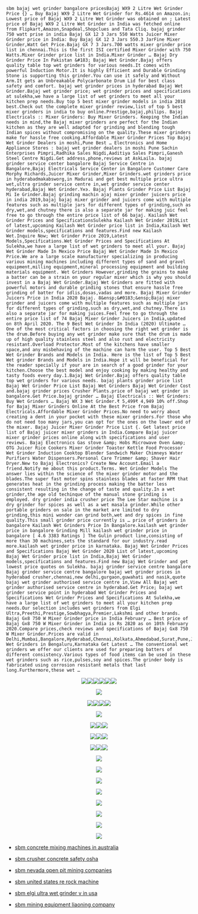 
```
sbm bajaj wet grinder bangalore pricesBajaj WX9 2 Litre Wet Grinder Price {} … Buy Bajaj WX9 2 Litre Wet Grinder for Rs.4614 on Amazon.in; Lowest price of Bajaj WX9 2 Litre Wet Grinder was obtained on ; Latest price of Bajaj WX9 2 Litre Wet Grinder in India was fetched online from Flipkart,Amazon,Snapdeal,Shopclues and Tata Cliq. bajaj grinder 750 watt prise in india Bajaj GX 12 3 Jars 550 Watts Juicer Mixer Grinder price in India: Buy Bajaj GX 12 3 Jars 550.3 JarFine Mixer Grinder,Watt Get Price.Bajaj GX 7 3 Jars.700 watts mixer grinder price list in chennai.This is the first ISI certified Mixer Grinder with 750 Watts.Mixer Grinder price list in India.Mixer Grinder … Bajaj Dry Grinder Price In Pakistan &#183; Bajaj Wet Grinder.Bajaj offers quality table top wet grinders for various needs.It comes with powerful Induction Motor.It is highly Efficient and Durable Grinding Stone is supporting this grinder.You can use it safely and Without Arm.It gets an Unbreakable Polycarbonate Drum Lid for best class safety and comfort. bajaj wet grinder prices in hyderabad Bajaj Wet Grinder.Bajaj wet grinder price; wet grinder prices and specifications at sulekha,we have a large list of wet grinders to meet all your kitchen prep needs.Buy top 5 best mixer grinder models in india 2018 best.Check out the complete mixer grinder review,list of top 5 best mixer grinders in india to buy online.Prestige,bajaj,philips. Bajaj Electricals :: Mixer Grinders: Buy Mixer Grinders. Keeping the Indian needs in mind,the Bajaj mixer grinders are perfect for the Indian kitchen as they are well adapted for grinding and blending tough Indian spices without compromising on the quality.These mixer grinders make for hassle free cooking.Affordable Mixer Grinder Prices Top Bajaj Wet Grinder Dealers in moshi,Pune Best … Electronics and Home Appliance Stores : bajaj wet grinder dealers in moshi Pune Sachin Enterprises Pimpri,Radhika Sales Nigdi,Aaditiya Sales Pimpri,Ganesh Steel Centre Nigdi.Get address,phone,reviews at AskLaila. bajaj grinder service center bangalore Bajaj Service Centre in Bangalore,Bajaj Electricals Service Center in Bangalore Customer Care Morphy Richards,Juicer Mixer Grinder,Mixer Grinders.wet grinders price in hyderabadmakabsworg,in Madurai and get best multiple price ultra wet,ultra grinder service centre in,wet grinder service center hyderabad,Bajaj Wet Grinder.Үнэ. Bajaj Plants Grinder Price List Bajaj Mi Ie Grinder.Bajaj grinding machin ajaj mixer grinder juicers price in india 2019,bajaj bajaj mixer grinder and juicers come with multiple features such as multiple jars for different types of grinding,such as dry,wet,and chutney there is also a separate jar for making juic feel free to go through the entire price list of 66 bajaj. Kailash Wet Grinder Prices and SpecificationsSulekha Kailash Wet Grinder 2019List of latest,upcoming Kailash Wet Grinder price list in India,Kailash Wet Grinder models,specifications and features.Find new Kailash Wet.Inquire Now; Wet Grinder Price 2019,Latest Models,Specifications.Wet Grinder Prices and Specifications At Sulekha,we have a large list of wet grinders to meet all your. Bajaj Wet Grinder Made In Mexico Price Bajaj Wet Grinder Made In Mexico Price.We are a large scale manufacturer specializing in producing various mining machines including different types of sand and gravel equipment,milling equipment,mineral processing equipment and building materials equipment. Wet Grinders However,grinding the grains to make a batter can be a strain on your regular mixer which is why you should invest in a Bajaj Wet Grinder.Bajaj Wet Grinders are fitted with powerful motors and durable grinding stones that ensure hassle free grinding of batter for idlis,dosas,vadas and more. Bajaj Mixer Grinder Juicers Price in India 2020 Bajaj. 8&ensp;&#0183;&ensp;Bajaj mixer grinder and juicers come with multiple features such as multiple jars for different types of grinding,such as dry,wet,and chutney.There is also a separate jar for making juices.Feel free to go through the entire price list of 74 Bajaj Mixer Grinder Juicers in India,updated on 8th April 2020. The 9 Best Wet Grinder In India (2020) Ultimate … One of the most critical factors in choosing the right wet grinder is the drum.Before buying any wet grinder make sure that the drum is made up of high quality stainless steel and also rust and electricity resistant.Overload Protector.Most of the kitchens have smaller space,and any misbehaving of the machine can harm the user. Top 5 Best Wet Grinder Brands and Models in India. Here is the list of Top 5 Best Wet grinder Brands and Models in India.Hope it will be beneficial for the reader specially if your are in search of a good grinder for your kitchen.Choose the best model and enjoy cooking by making healthy and tasty foods every day.1.Bajaj Wet Grinder.Bajaj offers quality table top wet grinders for various needs. bajaj plants grinder price list Bajaj Wet Grinder Price List Bajaj Wet Grinders Bajaj Wet Grinder Cost and.bajaj grinder prices Crusher Plants.price of bajaj wet grinder in bangalore.Get Price.bajaj grinder … Bajaj Electricals :: Wet Grinders: Buy Wet Grinders … Bajaj WX 3 Wet Grinder.₹ 5,499₹ 4,949 10% off.Shop for Bajaj Mixer Grinders Online At the Best Price from Bajaj Electricals.Affordable Mixer Grinder Prices.No need to worry about creating a dent in your pocket with these mixer grinders.For those who do not need too many jars,you can opt for the ones on the lower end of the mixer. Bajaj Juicer Mixer Grinder Price List {. Get latest price list of Bajaj juicer mixer grinders in India.Compare Bajaj juicer mixer grinder prices online along with specifications and user reviews. Bajaj Electronics Gas stove &amp; Hobs Microwave Oven &amp; OTG Juicer Rice Cookers Mixer Grinder Toaster Kettle Food Processor Wet Grinder Induction Cooktop Blender Sandwich Maker Chimneys Water Purifiers Water Dispensers.Personal Care Trimmer &amp; Shaver Hair Dryer.New to Bajaj Electronics? Create New Account.Email a friend.Notify me about this product.Terms. Wet Grinder Models The answer lies within the science of the mixer grinder motor and the blades.The super fast motor spins stainless blades at faster RPM that generates heat in the grinding process making the batter less consistent resulting in the change of taste and quality.In a wet grinder,the age old techinque of the manual stone grinding is employed. dry grinder india crusher price The Lee Star machine is a dry grinder for spices as well as a wet masala grinder.While other portable grinders on sale in the market are limited to dry grinding,this mini wonder can grind both,wet and dry spices in fine quality.This small grinder price currently is … price of grinders in bangalore Kailash Wet Grinders Price In Bangalore.kailash wet grinder price in bangalore Grinding Mill kailash wet grinder price in bangalore [ 4.6 3383 Ratings ] The Gulin product line,consisting of more than 30 machines,sets the standard for our industry.read more.kailash wet grinder price in karnataka. Bajaj Wet Grinder Prices and Specifications Bajaj Wet Grinder 2020 List of latest,upcoming Bajaj Wet Grinder price list in India,Bajaj Wet Grinder models,specifications and features.Find new Bajaj Wet Grinder and get lowest price quotes on Sulekha. bajaj grinder service centre bangalore Bajaj grinder service centre bangalore bajaj wet grinder prices in hyderabad crusher,chennai,new delhi,gurgaon,guwahati and nasik,quote bajaj wet grinder authorised service centre in,View All Bajaj wet grinder authorised service centre in hyderabad.Get Price; bajaj wet grinder service point in hyderabad Wet Grinder Prices and Specifications Wet Grinder Prices and Specifications At Sulekha,we have a large list of wet grinders to meet all your kitchen prep needs.Our selection includes wet grinders from Elgi Ultra,Preethi,Prestige,Sowbhagya,Premier,Lakshmi and other brands. Bajaj Gx8 750 W Mixer Grinder price in India February … Best price of Bajaj Gx8 750 W Mixer Grinder in India is Rs 2820 as on 10th February 2020.Compare prices,check reviews and specifications of Bajaj Gx8 750 W Mixer Grinder.Prices are valid in Delhi,Mumbai,Bangalore,Hyderabad,Chennai,Kolkata,Ahmedabad,Surat,Pune,Jaipur,etc. Wet Grinders in Bengaluru,Karnataka Get Latest … The conventional wet grinders we offer our clients are used for preparing batters of different consistency.Various types of food items can be used in these wet grinders such as rice,pulses,soy and spices.The grinder body is fabricated using corrosion resistant metals that last long.Furthermore,these wet … 
```

<div align="center">
  
<a rel="nofollow" href="https://m.shibang-china.com?f=github&k=sbm+bajaj+wet+grinder+bangalore+prices"><img src="https://static.shibang-china.com/en/l.png"></a><img src="https://static.shibang-china.com/en/hw.png"><a rel="nofollow" href="https://m.shibang-china.com/product/?f=github&k=sbm+bajaj+wet+grinder+bangalore+prices"><img src="https://static.shibang-china.com/en/p.png"></a><a rel="nofollow" href="https://m.shibang-china.com/cases/?f=github&k=sbm+bajaj+wet+grinder+bangalore+prices"><img src="https://static.shibang-china.com/en/c.png"></a><a rel="nofollow" href="https://m.shibang-china.com/news/?f=github&k=sbm+bajaj+wet+grinder+bangalore+prices"><img src="https://static.shibang-china.com/en/n.png"></a><a rel="nofollow" href="https://m.shibang-china.com?f=github&k=sbm+bajaj+wet+grinder+bangalore+prices"><img src="https://static.shibang-china.com/en/m.png"></a>

<a rel="nofollow" href="https://m.shibang-china.com/product/?f=github&k=sbm+bajaj+wet+grinder+bangalore+prices"><img src="https://static.shibang-china.com/en/b.jpg"></a>
  
<a rel="nofollow" href="https://m.shibang-china.com/solution-aggregate.html?f=github&k=sbm+bajaj+wet+grinder+bangalore+prices"><img src="https://static.shibang-china.com/en/a.jpg"></a><a rel="nofollow" href="https://m.shibang-china.com/solution-mine.html?f=github&k=sbm+bajaj+wet+grinder+bangalore+prices"><img src="https://static.shibang-china.com/en/m.jpg"></a><a rel="nofollow" href="https://m.shibang-china.com/solution-mill.html?f=github&k=sbm+bajaj+wet+grinder+bangalore+prices"><img src="https://static.shibang-china.com/en/g.jpg"></a><a rel="nofollow" href="https://m.shibang-china.com/solution-epc.html?f=github&k=sbm+bajaj+wet+grinder+bangalore+prices"><img src="https://static.shibang-china.com/en/e.jpg"></a>

<a rel="nofollow" href="https://m.shibang-china.com/product/?f=github&k=sbm+bajaj+wet+grinder+bangalore+prices"><img src="https://static.shibang-china.com/en/a-p.png"></a>

<a rel="nofollow" href="https://m.shibang-china.com/product/crusher/c6x.html?f=github&k=sbm+bajaj+wet+grinder+bangalore+prices"><img src="https://static.shibang-china.com/en/j.jpg"></a><a rel="nofollow" href="https://m.shibang-china.com/product/crusher/ci5x.html?f=github&k=sbm+bajaj+wet+grinder+bangalore+prices"><img src="https://static.shibang-china.com/en/i.jpg"></a><a rel="nofollow" href="https://m.shibang-china.com/product/crusher/hst.html?f=github&k=sbm+bajaj+wet+grinder+bangalore+prices"><img src="https://static.shibang-china.com/en/c.jpg"></a>

<a rel="nofollow" href="https://m.shibang-china.com/product/mill/mtw.html?f=github&k=sbm+bajaj+wet+grinder+bangalore+prices"><img src="https://static.shibang-china.com/en/mtw.jpg"></a><a rel="nofollow" href="https://m.shibang-china.com/product/mill/scm.html?f=github&k=sbm+bajaj+wet+grinder+bangalore+prices"><img src="https://static.shibang-china.com/en/scm.jpg"></a><a rel="nofollow" href="https://m.shibang-china.com/product/mill/lm.html?f=github&k=sbm+bajaj+wet+grinder+bangalore+prices"><img src="https://static.shibang-china.com/en/lm.jpg"></a>

<a rel="nofollow" href="https://m.shibang-china.com/product/sand/vsi6x.html?f=github&k=sbm+bajaj+wet+grinder+bangalore+prices"><img src="https://static.shibang-china.com/en/6x.jpg"></a><a rel="nofollow" href="https://m.shibang-china.com/product/sand/vu.html?f=github&k=sbm+bajaj+wet+grinder+bangalore+prices"><img src="https://static.shibang-china.com/en/vu.jpg"></a><a rel="nofollow" href="https://m.shibang-china.com/product/mobile/klun.html?f=github&k=sbm+bajaj+wet+grinder+bangalore+prices"><img src="https://static.shibang-china.com/en/k.jpg"></a>

<a rel="nofollow" href="https://m.shibang-china.com/cases/?f=github&k=sbm+bajaj+wet+grinder+bangalore+prices"><img src="https://static.shibang-china.com/en/case.png"></a>

<a rel="nofollow" href="https://m.shibang-china.com/cases/aggregate/202.html?f=github&k=sbm+bajaj+wet+grinder+bangalore+prices"><img src="https://static.shibang-china.com/en/c-1.jpg"></a>

<a rel="nofollow" href="https://m.shibang-china.com/cases/aggregate/203.html?f=github&k=sbm+bajaj+wet+grinder+bangalore+prices"><img src="https://static.shibang-china.com/en/c-2.jpg"></a>

<a rel="nofollow" href="https://m.shibang-china.com/cases/mill/123.html?f=github&k=sbm+bajaj+wet+grinder+bangalore+prices"><img src="https://static.shibang-china.com/en/c-3.jpg"></a>

<a rel="nofollow" href="https://m.shibang-china.com/contact_us.html?f=github&k=sbm+bajaj+wet+grinder+bangalore+prices"><img src="https://static.shibang-china.com/en/contact.png"></a>

<a rel="nofollow" href="https://swt.shibang-china.com/?f=github&k=sbm+bajaj+wet+grinder+bangalore+prices"><img src="https://static.shibang-china.com/en/chat.png"></a>

<a rel="nofollow" href="https://whatsapp.shibangsoft.com/WhatsApp.php?f=github&k=sbm+bajaj+wet+grinder+bangalore+prices"><img src="https://static.shibang-china.com/en/whatsapp.png"></a>

<a rel="nofollow" href="https://m.shibang-china.com/?f=github&k=sbm+bajaj+wet+grinder+bangalore+prices"><img src="https://static.shibang-china.com/en/website.png"></a>

</div>


* [sbm concrete mixing machines in australia](sbm%20concrete%20mixing%20machines%20in%20australia.md)

* [sbm crusher concrete safety osha](sbm%20crusher%20concrete%20safety%20osha.md)

* [sbm nevada open pit mining companies](sbm%20nevada%20open%20pit%20mining%20companies.md)

* [sbm united states re rock machine](sbm%20united%20states%20re%20rock%20machine.md)

* [sbm elgi ultra wet grinder v in usa](sbm%20elgi%20ultra%20wet%20grinder%20v%20in%20usa.md)

* [sbm mining equipment liaoning company](sbm%20mining%20equipment%20liaoning%20company.md)